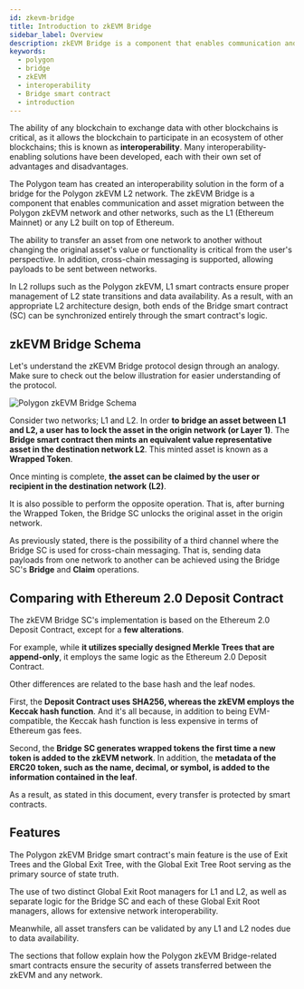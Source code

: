```yaml
---
id: zkevm-bridge
title: Introduction to zkEVM Bridge
sidebar_label: Overview
description: zkEVM Bridge is a component that enables communication and asset migration between the Polygon zkEVM network and other networks, such as the L1 (Ethereum Mainnet) or any L2 built on top of Ethereum.
keywords:
  - polygon
  - bridge
  - zkEVM
  - interoperability
  - Bridge smart contract
  - introduction
---
```


The ability of any blockchain to exchange data with other blockchains is critical, as it allows the blockchain to participate in an ecosystem of other blockchains; this is known as **interoperability**. Many interoperability-enabling solutions have been developed, each with their own set of advantages and disadvantages.

The Polygon team has created an interoperability solution in the form of a bridge for the Polygon zkEVM L2 network. The zkEVM Bridge is a component that enables communication and asset migration between the Polygon zkEVM network and other networks, such as the L1 (Ethereum Mainnet) or any L2 built on top of Ethereum.

The ability to transfer an asset from one network to another without changing the original asset's value or functionality is critical from the user's perspective. In addition, cross-chain messaging is supported, allowing payloads to be sent between networks.

In L2 rollups such as the Polygon zkEVM, L1 smart contracts ensure proper management of L2 state transitions and data availability. As a result, with an appropriate L2 architecture design, both ends of the Bridge smart contract (SC) can be synchronized entirely through the smart contract's logic.

## zkEVM Bridge Schema

Let's understand the zKEVM Bridge protocol design through an analogy. Make sure to check out the below illustration for easier understanding of the protocol.

![Polygon zkEVM Bridge Schema](figures/01pzb-polygon-zkevm-schema.png)

Consider two networks; L1 and L2. In order **to bridge an asset between L1 and L2, a user has to lock the asset in the origin network (or Layer 1)**. The **Bridge smart contract then mints an equivalent value representative asset in the destination network L2**. This minted asset is known as a **Wrapped Token**.

Once minting is complete, **the asset can be claimed by the user or recipient in the destination network (L2)**.

It is also possible to perform the opposite operation. That is, after burning the Wrapped Token, the Bridge SC unlocks the original asset in the origin network.

As previously stated, there is the possibility of a third channel where the Bridge SC is used for cross-chain messaging. That is, sending data payloads from one network to another can be achieved using the Bridge SC's **Bridge** and **Claim** operations.

## Comparing with Ethereum 2.0 Deposit Contract

The zkEVM Bridge SC's implementation is based on the Ethereum 2.0 Deposit Contract, except for a **few alterations**.

For example, while **it utilizes specially designed Merkle Trees that are append-only**, it employs the same logic as the Ethereum 2.0 Deposit Contract.

Other differences are related to the base hash and the leaf nodes.

First, the **Deposit Contract uses SHA256, whereas the zkEVM employs the Keccak hash function**. And it's all because, in addition to being EVM-compatible, the Keccak hash function is less expensive in terms of Ethereum gas fees.

Second, the **Bridge SC generates wrapped tokens the first time a new token is added to the zkEVM network**. In addition, the **metadata of the ERC20 token, such as the name, decimal, or symbol, is added to the information contained in the leaf**.

As a result, as stated in this document, every transfer is protected by smart contracts.

## Features

The Polygon zkEVM Bridge smart contract's main feature is the use of Exit Trees and the Global Exit Tree, with the Global Exit Tree Root serving as the primary source of state truth.

The use of two distinct Global Exit Root managers for L1 and L2, as well as separate logic for the Bridge SC and each of these Global Exit Root managers, allows for extensive network interoperability.

Meanwhile, all asset transfers can be validated by any L1 and L2 nodes due to data availability.

The sections that follow explain how the Polygon zkEVM Bridge-related smart contracts ensure the security of assets transferred between the zkEVM and any network.
